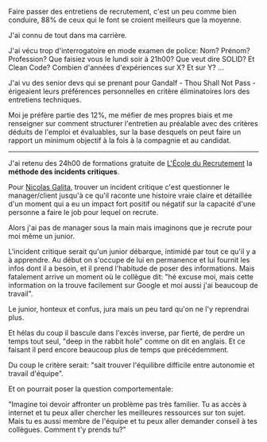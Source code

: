Faire passer des entretiens de recrutement, c'est un peu comme bien conduire, 88% de ceux qui le font se croient meilleurs que la moyenne.  
  
J'ai connu de tout dans ma carrière.  
  
J'ai vécu trop d'interrogatoire en mode examen de police: Nom? Prénom? Profession? Que faisiez vous le lundi soir à 21h00? Que veut dire SOLID? Et Clean Code? Combien d'années d'expériences sur X? Et sur Y? ...  
  
J'ai vu des senior devs qui se prenant pour Gandalf - Thou Shall Not Pass - érigeaient leurs préférences personnelles en critère éliminatoires lors des entretiens techniques.  
  
Moi je préfère partie des 12%, me méfier de mes propres biais et me renseigner sur comment structurer l'entretien au préalable avec des critères déduits de l'emploi et évaluables, sur la base desquels on peut faire un rapport un minimum objectif à la fois à la compagnie et au candidat.  
  
----  
  
J'ai retenu des 24h00 de formations gratuite de [L'École du Recrutement](https://www.linkedin.com/company/lecoledurecrutement/) la **méthode des incidents critiques**.  
  
Pour [](https://www.linkedin.com/in/ACoAAAef4BEBh8Haj07F9R7ClIZXF3Narpoz824)[Nicolas Galita](https://www.linkedin.com/in/nicolasgalita/), trouver un incident critique c'est questionner le manager/client jusqu'à ce qu'il raconte une histoire vraie claire et détaillée d'un moment qui a eu un impact fort positif ou négatif sur la capacité d'une personne a faire le job pour lequel on recrute.  
  
Alors j'ai pas de manager sous la main mais imaginons que je recrute pour moi même un junior.  
  
L'incident critique serait qu'un junior débarque, intimidé par tout ce qu'il y a à apprendre. Au début on s'occupe de lui en permanence et lui fournit les infos dont il a besoin, et il prend l'habitude de poser des informations. Mais fatalement arrive un moment où le collègue dit: "hé excuse moi, mais cette information on la trouve facilement sur Google et moi aussi j'ai beaucoup de travail".  
  
Le junior, honteux et confus, jura mais un peu tard qu'on ne l'y reprendrai plus.  
  
Et hélas du coup il bascule dans l'excès inverse, par fierté, de perdre un temps tout seul, "deep in the rabbit hole" comme on dit en anglais. Et ce faisant il perd encore beaucoup plus de temps que précédemment.  
  
Du coup le critère serait: "sait trouver l'équilibre difficile entre autonomie et travail d'équipe".  
  
Et on pourrait poser la question comportementale:  
  
"Imagine toi devoir affronter un problème pas très familier. Tu as accès à internet et tu peux aller chercher les meilleures ressources sur ton sujet. Mais tu es aussi membre de l'équipe et tu peux aller demander conseil à tes collègues. Comment t'y prends tu?"